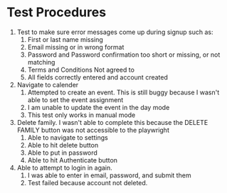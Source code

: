 # Test Procedures
1. Test to make sure error messages come up during signup such as:
   1. First or last name missing
   2. Email missing or in wrong format
   3. Password and Password confirmation too short or missing, or not matching
   4. Terms and Conditions Not agreed to
   5. All fields correctly entered and account created
2. Navigate to calender
   1. Attempted to create an event. This is still buggy because I wasn't able to set the event assignment
   2. I am unable to update the event in the day mode
   3. This test only works in manual  mode
3. Delete family. I wasn't able to complete this because the DELETE FAMILY button was not accessible to the playwright
   1. Able to navigate to settings
   2. Able to hit delete button
   3. Able to put in password
   4. Able to hit Authenticate button
4. Able to attempt to login in again.
   1. I was able to enter in email, password, and submit them
   2. Test failed because account not deleted.
   